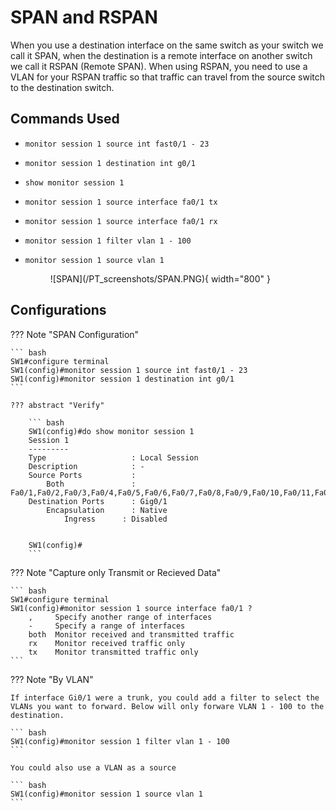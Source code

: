# SPAN and RSPAN

When you use a destination interface on the same switch as your switch we call it SPAN, when the destination is a remote interface on another switch we call it RSPAN (Remote SPAN).  When using RSPAN, you need to use a VLAN for your RSPAN traffic so that traffic can travel from the source switch to the destination switch.

## Commands Used

* `monitor session 1 source int fast0/1 - 23`
* `monitor session 1 destination int g0/1`
* `show monitor session 1`
* `monitor session 1 source interface fa0/1 tx`
* `monitor session 1 source interface fa0/1 rx`
* `monitor session 1 filter vlan 1 - 100`
* `monitor session 1 source vlan 1`


    <figure markdown>
        ![SPAN](/PT_screenshots/SPAN.PNG){ width="800" }
        <figcaption></figcaption>
    </figure>

## Configurations

??? Note "SPAN Configuration"

    ``` bash
    SW1#configure terminal
    SW1(config)#monitor session 1 source int fast0/1 - 23
    SW1(config)#monitor session 1 destination int g0/1
    ```

    ??? abstract "Verify"

        ``` bash
        SW1(config)#do show monitor session 1
        Session 1
        ---------
        Type                   : Local Session
        Description            : -
        Source Ports           : 
            Both               : Fa0/1,Fa0/2,Fa0/3,Fa0/4,Fa0/5,Fa0/6,Fa0/7,Fa0/8,Fa0/9,Fa0/10,Fa0/11,Fa0/12,Fa0/13,Fa0/14,Fa0/15,Fa0/16,Fa0/17,Fa0/18,Fa0/19,Fa0/20,Fa0/21,Fa0/22,Fa0/23
        Destination Ports      : Gig0/1
            Encapsulation      : Native
                Ingress      : Disabled


        SW1(config)#
        ```

??? Note "Capture only Transmit or Recieved Data"

    ``` bash
    SW1#configure terminal
    SW1(config)#monitor session 1 source interface fa0/1 ?
        ,     Specify another range of interfaces
        -     Specify a range of interfaces
        both  Monitor received and transmitted traffic
        rx    Monitor received traffic only
        tx    Monitor transmitted traffic only
    ```

??? Note "By VLAN"

    If interface Gi0/1 were a trunk, you could add a filter to select the VLANs you want to forward. Below will only forware VLAN 1 - 100 to the destination.

    ``` bash
    SW1(config)#monitor session 1 filter vlan 1 - 100
    ```

    You could also use a VLAN as a source

    ``` bash
    SW1(config)#monitor session 1 source vlan 1
    ```